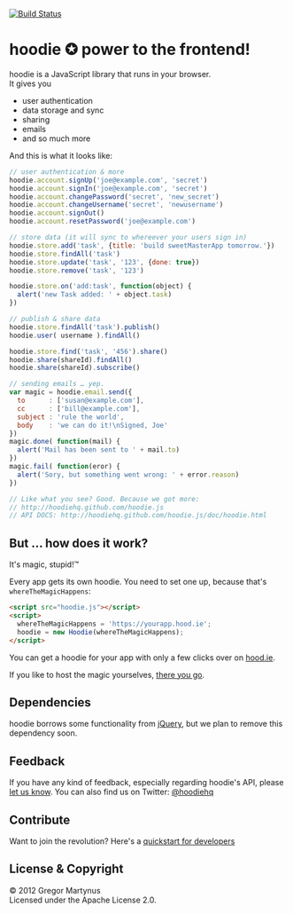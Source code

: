 [![Build Status](https://travis-ci.org/hoodiehq/hoodie.js.png?branch=master)](https://travis-ci.org/hoodiehq/hoodie.js)

hoodie ✪ power to the frontend!
===============================

hoodie is a JavaScript library that runs in your browser.  
It gives you

* user authentication
* data storage and sync
* sharing
* emails
* and so much more

And this is what it looks like:

```javascript
// user authentication & more
hoodie.account.signUp('joe@example.com', 'secret')
hoodie.account.signIn('joe@example.com', 'secret')
hoodie.account.changePassword('secret', 'new_secret')
hoodie.account.changeUsername('secret', 'newusername')
hoodie.account.signOut()
hoodie.account.resetPassword('joe@example.com')

// store data (it will sync to whereever your users sign in)
hoodie.store.add('task', {title: 'build sweetMasterApp tomorrow.'})
hoodie.store.findAll('task')
hoodie.store.update('task', '123', {done: true})
hoodie.store.remove('task', '123')

hoodie.store.on('add:task', function(object) {
  alert('new Task added: ' + object.task)
})

// publish & share data
hoodie.store.findAll('task').publish()
hoodie.user( username ).findAll()

hoodie.store.find('task', '456').share()
hoodie.share(shareId).findAll()
hoodie.share(shareId).subscribe()

// sending emails … yep.
var magic = hoodie.email.send({
  to      : ['susan@example.com'],
  cc      : ['bill@example.com'],
  subject : 'rule the world',
  body    : 'we can do it!\nSigned, Joe'
})
magic.done( function(mail) { 
  alert('Mail has been sent to ' + mail.to)
})
magic.fail( function(eror) { 
  alert('Sory, but something went wrong: ' + error.reason)
})

// Like what you see? Good. Because we got more:
// http://hoodiehq.github.com/hoodie.js
// API DOCS: http://hoodiehq.github.com/hoodie.js/doc/hoodie.html
```


But … how does it work?
-----------------------

It's magic, stupid!™ 

Every app gets its own hoodie. You need to set one up, because that's `whereTheMagicHappens`:

```html
<script src="hoodie.js"></script>
<script>
  whereTheMagicHappens = 'https://yourapp.hood.ie';
  hoodie = new Hoodie(whereTheMagicHappens);
</script>
```

You can get a hoodie for your app with only a few clicks over on [hood.ie](http://hood.ie).

If you like to host the magic yourselves, [there you go](https://github.com/hoodiehq/hoodie-app).


Dependencies
------------

hoodie borrows some functionality from [jQuery](http://jquery.com), but we plan to remove this dependency soon.


Feedback
--------

If you have any kind of feedback, especially regarding hoodie's API, please [let us know](https://github.com/hoodiehq/hoodie.js/issues). You can also find us on Twitter: [@hoodiehq](https://twitter.com/hoodiehq)


Contribute
----------

Want to join the revolution? Here's a [quickstart for developers](https://github.com/hoodiehq/hoodie.js/blob/master/quickstart_for_developers.md)


License & Copyright
-------------------

© 2012 Gregor Martynus  
Licensed under the Apache License 2.0.
